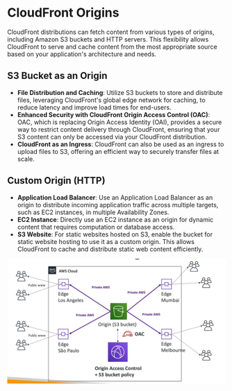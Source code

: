 # CloudFront Origins

CloudFront distributions can fetch content from various types of origins, including Amazon S3 buckets and HTTP servers. This flexibility allows CloudFront to serve and cache content from the most appropriate source based on your application's architecture and needs.

## S3 Bucket as an Origin

- **File Distribution and Caching**: Utilize S3 buckets to store and distribute files, leveraging CloudFront's global edge network for caching, to reduce latency and improve load times for end-users.
- **Enhanced Security with CloudFront Origin Access Control (OAC)**: OAC, which is replacing Origin Access Identity (OAI), provides a secure way to restrict content delivery through CloudFront, ensuring that your S3 content can only be accessed via your CloudFront distribution.
- **CloudFront as an Ingress**: CloudFront can also be used as an ingress to upload files to S3, offering an efficient way to securely transfer files at scale.

## Custom Origin (HTTP)

- **Application Load Balancer**: Use an Application Load Balancer as an origin to distribute incoming application traffic across multiple targets, such as EC2 instances, in multiple Availability Zones.
- **EC2 Instance**: Directly use an EC2 instance as an origin for dynamic content that requires computation or database access.
- **S3 Website**: For static websites hosted on S3, enable the bucket for static website hosting to use it as a custom origin. This allows CloudFront to cache and distribute static web content efficiently.

![CloudFront Origins](../resources/images/cloudfront-origins.png)